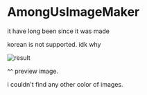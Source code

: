 # AmongUsImageMaker

it have long been since it was made

korean is not supported. idk why

![result](https://user-images.githubusercontent.com/63380308/112401524-0f625480-8d4e-11eb-96d5-f81ec407f022.png)

^^
preview image.

i couldn't find any other color of images.
